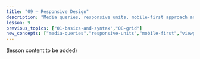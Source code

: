 ```yaml
---
title: "09 — Responsive Design"
description: "Media queries, responsive units, mobile-first approach and viewport." 
lesson: 9
previous_topics: ["01-basics-and-syntax","08-grid"]
new_concepts: ["media-queries","responsive-units","mobile-first","viewport"]
---
```


(lesson content to be added)
